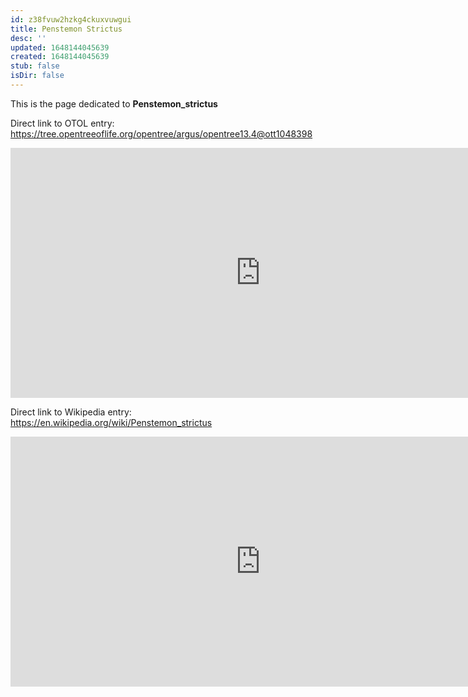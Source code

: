 ```yaml
---
id: z38fvuw2hzkg4ckuxvuwgui
title: Penstemon Strictus
desc: ''
updated: 1648144045639
created: 1648144045639
stub: false
isDir: false
---
```

This is the page dedicated to **Penstemon_strictus**


Direct link to OTOL entry: https://tree.opentreeoflife.org/opentree/argus/opentree13.4@ott1048398



<html>
    <body>
    <iframe src="https://tree.opentreeoflife.org/opentree/argus/opentree13.4@ott1048398"
    width="800" height="400" frameborder="0" allowfullscreen> </iframe>
    </body>
</html>
    


Direct link to Wikipedia entry: https://en.wikipedia.org/wiki/Penstemon_strictus



<html>
    <body>
    <iframe src="https://en.wikipedia.org/wiki/Penstemon_strictus"
    width="800" height="400" frameborder="0" allowfullscreen> </iframe>
    </body>
</html>
    
